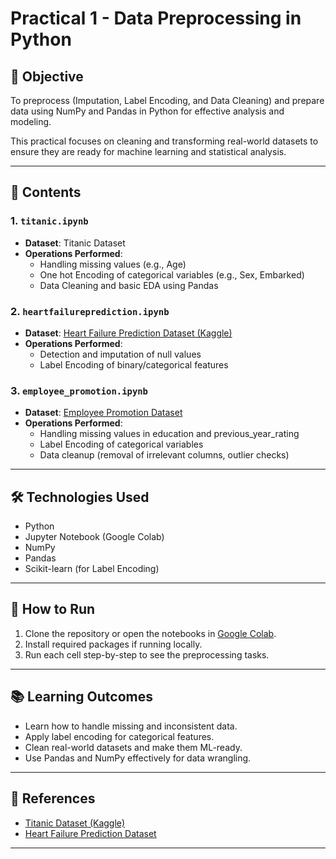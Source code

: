 # Practical 1 - Data Preprocessing in Python

## 🎯 Objective
To preprocess (Imputation, Label Encoding, and Data Cleaning) and prepare data using NumPy and Pandas in Python for effective analysis and modeling.

This practical focuses on cleaning and transforming real-world datasets to ensure they are ready for machine learning and statistical analysis.

---

## 📁 Contents

### 1. `titanic.ipynb`
- **Dataset**: Titanic Dataset
- **Operations Performed**:
  - Handling missing values (e.g., Age)
  - One hot Encoding of categorical variables (e.g., Sex, Embarked)
  - Data Cleaning and basic EDA using Pandas

### 2. `heartfailureprediction.ipynb`
- **Dataset**: [Heart Failure Prediction Dataset (Kaggle)](https://www.kaggle.com/datasets/fedesoriano/heart-failure-prediction)
- **Operations Performed**:
  - Detection and imputation of null values
  - Label Encoding of binary/categorical features

### 3. `employee_promotion.ipynb`
- **Dataset**: [Employee Promotion Dataset](https://drive.google.com/file/d/12dV5KRm66ktLGP2gp-M05jdg4dVADAdJ/view)
- **Operations Performed**:
  - Handling missing values in education and previous_year_rating
  - Label Encoding of  categorical variables
  - Data cleanup (removal of irrelevant columns, outlier checks)
 
---

## 🛠️ Technologies Used
- Python
- Jupyter Notebook (Google Colab)
- NumPy
- Pandas
- Scikit-learn (for Label Encoding)


---

## 📌 How to Run
1. Clone the repository or open the notebooks in [Google Colab](https://colab.research.google.com/).
2. Install required packages if running locally.
3. Run each cell step-by-step to see the preprocessing tasks.

---

## 📚 Learning Outcomes
- Learn how to handle missing and inconsistent data.
- Apply label encoding for categorical features.
- Clean real-world datasets and make them ML-ready.
- Use Pandas and NumPy effectively for data wrangling.

---

## 🔗 References
- [Titanic Dataset (Kaggle)](https://drive.google.com/file/d/12dV5KRm66ktLGP2gp-M05jdg4dVADAdJ/view)
- [Heart Failure Prediction Dataset](https://www.kaggle.com/datasets/fedesoriano/heart-failure-prediction)


---

